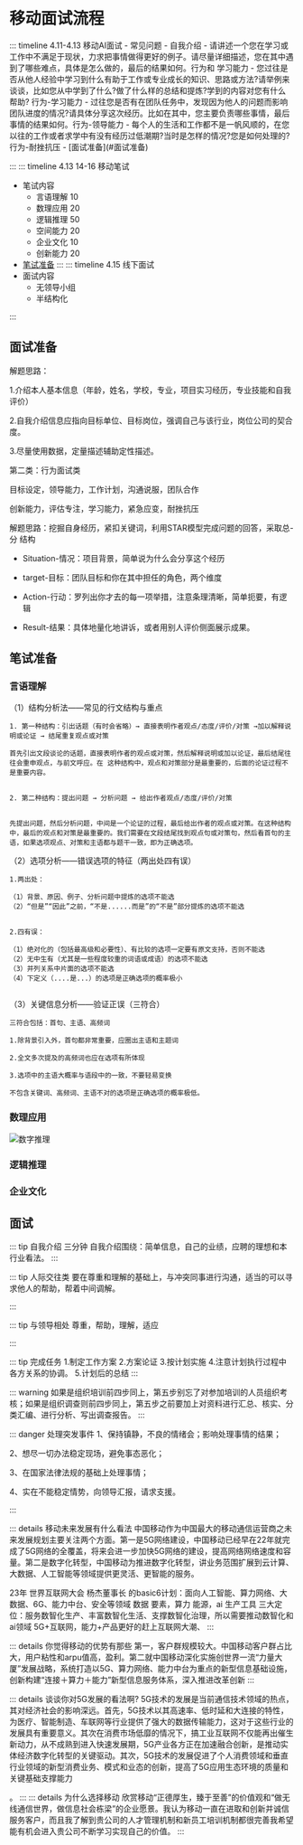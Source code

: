 # 移动面试流程
<backtop/>
::: timeline 4.11-4.13 移动AI面试
- 常见问题
  - 自我介绍
  - 请讲述一个您在学习或工作中不满足于现状，力求把事情做得更好的例子。请尽量详细描述，您在其中遇到了哪些难点，具体是怎么做的，最后的结果如何。行为和 学习能力
  - 您过往是否从他人经验中学习到什么有助于工作或专业成长的知识、思路或方法?请举例来谈谈，比如您从中学到了什么?做了什么样的总结和提炼?学到的内容对您有什么帮助? 行为-学习能力
  - 过往您是否有在团队任务中，发现因为他人的问题而影响团队进度的情况?请具体分享这次经历。比如在其中，您主要负责哪些事情，最后事情的结果如何。行为-领导能力
  - 每个人的生活和工作都不是一帆风顺的，在您以往的工作或者求学中有没有经历过低潮期?当时是怎样的情况?您是如何处理的? 行为-耐挫抗压
- [面试准备](#面试准备)
  
:::
::: timeline 4.13 14-16 移动笔试
- 笔试内容
  - 言语理解 10
  - 数理应用 20
  - 逻辑推理 50
  - 空间能力 20
  - 企业文化 10
  - 创新能力 20
- [笔试准备](#笔试准备)
:::
::: timeline 4.15 线下面试
- 面试内容
  - 无领导小组
  - 半结构化

:::

## 面试准备

解题思路：

1.介绍本人基本信息（年龄，姓名，学校，专业，项目实习经历，专业技能和自我评价）

2.自我介绍信息应指向目标单位、目标岗位，强调自己与该行业，岗位公司的契合度。

3.尽量使用数据，定量描述辅助定性描述。

第二类：行为面试类

目标设定，领导能力，工作计划，沟通说服，团队合作

创新能力，评估专注，学习能力，紧急应变，耐挫抗压

解题思路：挖掘自身经历，紧扣关键词，利用STAR模型完成问题的回答，采取总-分 结构

* Situation-情况：项目背景，简单说为什么会分享这个经历<Badge type="info" text="重要程度" />

* target-目标：团队目标和你在其中担任的角色，两个维度<Badge type="info" text="逻辑体现" />

* Action-行动：罗列出你才去的每一项举措，注意条理清晰，简单扼要，有逻辑<Badge type="tips" text="重点" />

* Result-结果：具体地量化地讲诉，或者用别人评价侧面展示成果。<Badge type="tips" text="得分点" />


## 笔试准备

### 言语理解
（1）结构分析法——常见的行文结构与重点
```
1. 第一种结构：引出话题（有时会省略）→ 直接表明作者观点/态度/评价/对策 →加以解释说明或论证 → 结尾重复观点或对策

首先引出文段谈论的话题，直接表明作者的观点或对策，然后解释说明或加以论证，最后结尾往往会重申观点，与前文呼应。在 这种结构中，观点和对策部分是最重要的，后面的论证过程不是重要内容。


2. 第二种结构：提出问题 → 分析问题 → 给出作者观点/态度/评价/对策


先提出问题，然后分析问题，中间是一个论证的过程，最后给出作者的观点或对策。在这种结构中，最后的观点和对策是最重要的。我们需要在文段结尾找到观点句或对策句，然后看首句的主语，如果选项观点、对策和主语都与题干一致，即为正确选项。

```

（2）选项分析——错误选项的特征（两出处四有误）

```
1.两出处：

（1）背景、原因、例子、分析问题中提炼的选项不能选
（2）“但是”“因此”之前，“不是......而是”的“不是”部分提炼的选项不能选


2.四有误：

（1）绝对化的（包括最高级和必要性）、有比较的选项一定要有原文支持，否则不能选
（2）无中生有（尤其是一些程度较重的词语或成语）的选项不能选
（3）并列关系中片面的选项不能选
（4）下定义（....是...）的选项是正确选项的概率极小


```

（3）关键信息分析——验证正误（三符合）

```
三符合包括：首句、主语、高频词

1.除背景引入外，首句都非常重要，应圈出主语和主题词

2.全文多次提及的高频词也应在选项有所体现

3.选项中的主语大概率与语段中的一致，不要轻易变换

不包含关键词、高频词、主语不对的选项是正确选项的概率极低。

```

### 数理应用

![数字推理](https://picx.zhimg.com/v2-bc6e407d4c735eebd56cc6a76f249be3_r.jpg?source=c8b7c179)


### 逻辑推理



### 企业文化


## 面试

::: tip 自我介绍
三分钟
自我介绍围绕：简单信息，自己的业绩，应聘的理想和本行业看法。
:::


::: tip 人际交往类
要在尊重和理解的基础上，与冲突同事进行沟通，适当的可以寻求他人的帮助，帮着中间调解。

:::

::: tip 与领导相处
尊重，帮助，理解，适应

:::


::: tip 完成任务
1.制定工作方案
2.方案论证
3.按计划实施
4.注意计划执行过程中各方关系的协调。
5.计划后的总结
:::



::: warning
如果是组织培训前四步同上，第五步别忘了对参加培训的人员组织考核；如果是组织调查则前四步同上，第五步之前要加上对资料进行汇总、核实、分类汇编、进行分析、写出调查报告。
:::

::: danger 处理突发事件
1、保持镇静，不良的情绪会；影响处理事情的结果；

2、想尽一切办法稳定现场，避免事态恶化；

3、在国家法律法规的基础上处理事情；

4、实在不能稳定情势，向领导汇报，请求支援。

:::

::: details 移动未来发展有什么看法
中国移动作为中国最大的移动通信运营商之未来发展规划主要关注两个方面。第一是5G网络建设，中国移动已经早在22年就完成了5G网络的全覆盖，将来会进一步加快5G网络的建设，提高网络网络速度和容量。第二是数字化转型，中国移动为推进数字化转型，讲业务范围扩展到云计算、大数据、人工智能等领域提供更灵活、更智能的服务。

23年 世界互联网大会 杨杰董事长 的basic6计划：面向人工智能、算力网络、大数据、6G、能力中台、安全等领域
数据 要素，算力 能源，ai 生产工具
三大定位：服务数智化生产、丰富数智化生活、支撑数智化治理，所以需要推动数智化和ai领域
5G+互联网，能力+产品更好的赶上互联网大潮、
:::

::: details 你觉得移动的优势有那些
第一，客户群规模较大。中国移动客户群占比大，用户粘性和arpu值高，盈利。第二就中国移动深化实施创世界一流“力量大厦”发展战略，系统打造以5G、算力网络、能力中台为重点的新型信息基础设施，创新构建“连接＋算力＋能力”新型信息服务体系，深入推进改革创新
:::

::: details 谈谈你对5G发展的看法啊?
5G技术的发展是当前通信技术领域的热点，其对经济社会的影响深远。首先，5G技术以其高速率、低时延和大连接的特性，为医疗、智能制造、车联网等行业提供了强大的数据传输能力，这对于这些行业的发展具有重要意义。其次在消费市场低靡的情况下，搞工业互联网不仅能再出催生新动力，从不成熟到进入快速发展期，5G产业各方正在加速融合创新，是推动实体经济数字化转型的关键驱动。其次，5G技术的发展促进了个人消费领域和垂直行业领域的新型消费业务、模式和业态的创新，提高了5G应用生态环境的质量和关键基础支撑能力

。
:::
::: details 为什么选择移动
欣赏移动“正德厚生，臻于至善”的价值观和“做无线通信世界，做信息社会栋梁”的企业愿景。我认为移动一直在进取和创新并诚信服务客户，而且我了解到贵公司的人才管理机制和新员工培训机制都很完善我希望能有机会进入贵公司不断学习实现自己的价值。
:::
